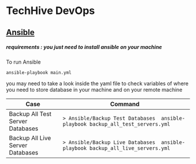 # TechHive DevOps

## [Ansible](https://www.ansible.com/)

##### requirements : you just need to install ansible on your machine

To run Ansible

```sh
ansible-playbook main.yml
```

you may need to take a look inside the yaml file to check variables
of where you need to store database in your machine and on your
remote machine

| Case | Command |
| ------ | ------ |
| Backup All Test Server Databases  | `> Ansible/Backup Test Databases  ansible-playbook backup_all_test_servers.yml` |
| Backup All Live Server Databases  | `> Ansible/Backup Live Databases  ansible-playbook backup_all_live_servers.yml` |
